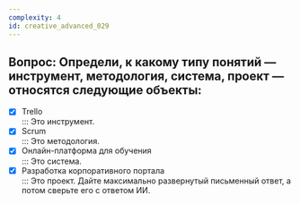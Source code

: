 ```yaml
---
complexity: 4
id: creative_advanced_029
---
```

## Вопрос: Определи, к какому типу понятий — инструмент, методология, система, проект — относятся следующие объекты:

- [x] Trello  
  ::: Это инструмент.  
- [x] Scrum  
  ::: Это методология.  
- [x] Онлайн-платформа для обучения  
  ::: Это система.  
- [x] Разработка корпоративного портала  
  ::: Это проект. Дайте максимально развернутый письменный ответ, а потом сверьте его с ответом ИИ.